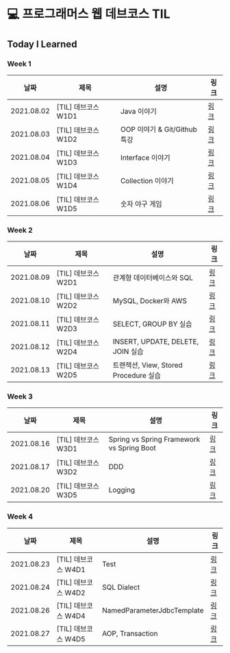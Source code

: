 # 💻 프로그래머스 웹 데브코스 TIL

## Today I Learned

### Week 1

|날짜|제목|설명|링크|
|---|---|---|---|
|2021.08.02|[TIL] 데브코스 W1D1|Java 이야기|[링크](https://velog.io/@jummi10/TIL-devcourse-W1D1)|
|2021.08.03|[TIL] 데브코스 W1D2|OOP 이야기 & Git/Github 특강|[링크](https://velog.io/@jummi10/TIL-devcourse-W1D2)|
|2021.08.04|[TIL] 데브코스 W1D3|Interface 이야기|[링크](https://velog.io/@jummi10/TIL-devcourse-W1D3)|
|2021.08.05|[TIL] 데브코스 W1D4|Collection 이야기|[링크](https://velog.io/@jummi10/TIL-devcourse-W1D4)|
|2021.08.06|[TIL] 데브코스 W1D5|숫자 야구 게임|[링크](https://velog.io/@jummi10/TIL-devcourse-W1D5)|


### Week 2

|날짜|제목|설명|링크|
|---|---|---|---|
|2021.08.09|[TIL] 데브코스 W2D1|관계형 데이터베이스와 SQL|[링크](https://velog.io/@jummi10/TIL-devcourse-W2D1)|
|2021.08.10|[TIL] 데브코스 W2D2|MySQL, Docker와 AWS|[링크](https://velog.io/@jummi10/TIL-devcourse-W2D2)|
|2021.08.11|[TIL] 데브코스 W2D3|SELECT, GROUP BY 실습|[링크](https://velog.io/@jummi10/TIL-devcourse-W2D3)|
|2021.08.12|[TIL] 데브코스 W2D4|INSERT, UPDATE, DELETE, JOIN 실습|[링크](https://velog.io/@jummi10/TIL-devcourse-W2D4)|
|2021.08.13|[TIL] 데브코스 W2D5|트랜잭션, View, Stored Procedure 실습|[링크](https://velog.io/@jummi10/TIL-devcourse-W2D5)|

### Week 3

|날짜|제목|설명|링크|
|---|---|---|---|
|2021.08.16|[TIL] 데브코스 W3D1|Spring vs Spring Framework vs Spring Boot|[링크](https://velog.io/@jummi10/TIL-devcourse-W3D1)|
|2021.08.17|[TIL] 데브코스 W3D2|DDD|[링크](https://velog.io/@jummi10/TIL-devcourse-W3D2)|
|2021.08.20|[TIL] 데브코스 W3D5|Logging|[링크](https://velog.io/@jummi10/TIL-W3D5-Logging)|

### Week 4

|날짜|제목|설명|링크|
|---|---|---|---|
|2021.08.23|[TIL] 데브코스 W4D1|Test|[링크](https://velog.io/@jummi10/TIL-devcourse-W4D1-Test)|
|2021.08.24|[TIL] 데브코스 W4D2|SQL Dialect|[링크](https://velog.io/@jummi10/TIL-devcourse-W4D2-SQL-Dialect)|
|2021.08.26|[TIL] 데브코스 W4D4|NamedParameterJdbcTemplate|[링크](https://velog.io/@jummi10/TIL-W4D4-NamedParameterJdbcTemplate)|
|2021.08.27|[TIL] 데브코스 W4D5|AOP, Transaction|[링크](https://velog.io/@jummi10/TIL-W4D5-AOP-Transaction)|
